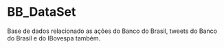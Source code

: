 # BB_DataSet
Base de dados relacionado as ações do Banco do Brasil, tweets do Banco do Brasil e do IBovespa também.

